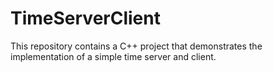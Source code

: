 # TimeServerClient
This repository contains a C++ project that demonstrates the implementation of a simple time server and client.
